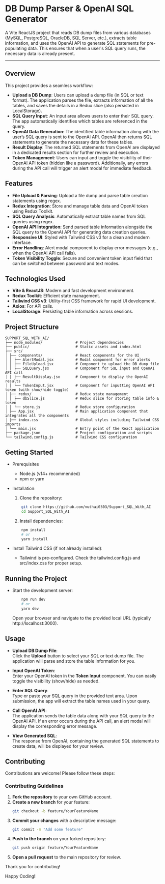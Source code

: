 # DB Dump Parser & OpenAI SQL Generator

A Vite ReactJS project that reads DB dump files from various databases (MySQL, PostgreSQL, OracleDB, SQL Server, etc.), extracts table information, and uses the OpenAI API to generate SQL statements for pre-populating data. This ensures that when a user's SQL query runs, the necessary data is already present.

---

## Overview

This project provides a seamless workflow:

- **Upload a DB Dump**:
  Users can upload a dump file (in SQL or text format). The application parses the file, extracts information of all the tables, and saves the details in a Redux slice (also persisted in LocalStorage).
- **SQL Query Input**:
  An input area allows users to enter their SQL query. The app automatically identifies which tables are referenced in the query.
- **OpenAI Data Generation**:
  The identified table information along with the user’s SQL query is sent to the OpenAI API. OpenAI then returns SQL statements to generate the necessary data for these tables.
- **Result Display**:
  The returned SQL statements from OpenAI are displayed in a dedicated results section for further review and execution.
- **Token Management**:
  Users can input and toggle the visibility of their OpenAI API token (hidden like a password). Additionally, any errors during the API call will trigger an alert modal for immediate feedback.

## Features

- **File Upload & Parsing**:
  Upload a file dump and parse table creation statements using regex.
- **Redux Integration**:
  Store and manage table data and OpenAI token using Redux Toolkit.
- **SQL Query Analysis**:
  Automatically extract table names from SQL queries using regex.
- **OpenAI API Integration**:
  Send parsed table information alongside the SQL query to the OpenAI API for generating data creation queries.
- **Responsive UI**:
  Styled with Tailwind CSS v3 for a clean and modern interface.
- **Error Handling**:
  Alert modal component to display error messages (e.g., when the OpenAI API call fails).
- **Token Visibility Toggle**:
  Secure and convenient token input field that can be switched between password and text modes.

## Technologies Used

- **Vite & ReactJS**: Modern and fast development environment.
- **Redux Toolkit**: Efficient state management.
- **Tailwind CSS v3**: Utility-first CSS framework for rapid UI development.
- **Axios**: For API calls.
- **LocalStorage**: Persisting table information across sessions.

## Project Structure

```
SUPPORT_SQL_WITH_AI/
├── node_modules/               # Project dependencies
├── public/                     # Static assets and index.html
├── src/
│ ├── components/               # React components for the UI
│ │ ├── AlertModal.jsx          # Modal component for error alerts
│ │ ├── FileUpload.jsx          # Component to upload the DB dump file
│ │ ├── SQLQuery.jsx            # Component for SQL input and OpenAI API call
│ │ ├── ResultDisplay.jsx       # Component to display the OpenAI results
│ │ └── TokenInput.jsx          # Component for inputting OpenAI API token (with show/hide toggle)
│ ├── redux/                    # Redux state management
│ │ ├── dbSlice.js              # Redux slice for storing table info & token
│ │ └── store.js                # Redux store configuration
│ ├── App.jsx                   # Main application component that integrates all the components
│ ├── index.css                 # Global styles including Tailwind CSS imports
│ └── main.jsx                  # Entry point of the React application
├── package.json                # Project configuration and scripts
└── tailwind.config.js          # Tailwind CSS configuration
```

## Getting Started

- Prerequisites

  - Node.js (v14+ recommended)
  - npm or yarn

- Installation
  1. Clone the repository:
  ```bash
      git clone https://github.com/vuthai0303/Support_SQL_With_AI
      cd Support_SQL_With_AI
  ```
  2. Install dependencies:
  ```bash
      npm install
      # or
      yarn install
  ```
- Install Tailwind CSS (if not already installed):
  - Tailwind is pre-configured. Check the tailwind.config.js and src/index.css for proper setup.

## Running the Project

- Start the development server:
  ```bash
      npm run dev
      # or
      yarn dev
  ```
  Open your browser and navigate to the provided local URL (typically http://localhost:3000).

## Usage

- **Upload DB Dump File**:  
  Click the **Upload** button to select your SQL or text dump file. The application will parse and store the table information for you.

- **Input OpenAI Token**:  
  Enter your OpenAI token in the **Token Input** component. You can easily toggle the visibility (show/hide) as needed.

- **Enter SQL Query**:  
  Type or paste your SQL query in the provided text area. Upon submission, the app will extract the table names used in your query.

- **Call OpenAI API**:  
  The application sends the table data along with your SQL query to the OpenAI API. If an error occurs during the API call, an alert modal will display the corresponding error message.

- **View Generated SQL**:  
  The response from OpenAI, containing the generated SQL statements to create data, will be displayed for your review.

## Contributing

Contributions are welcome! Please follow these steps:

### Contributing Guidelines

1. **Fork the repository** to your own GitHub account.
2. **Create a new branch** for your feature:
   ```bash
   git checkout -b feature/YourFeatureName
   ```
3. **Commit your changes** with a descriptive message:
   ```bash
   git commit -m "Add some feature"
   ```
4. **Push to the branch** on your forked repository:
   ```bash
   git push origin feature/YourFeatureName
   ```
5. **Open a pull request** to the main repository for review.

Thank you for contributing!

Happy Coding!
